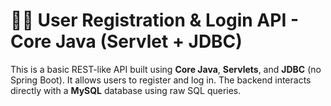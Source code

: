 # 🧑‍💻 User Registration & Login API - Core Java (Servlet + JDBC)

This is a basic REST-like API built using **Core Java**, **Servlets**, and **JDBC** (no Spring Boot). It allows users to register and log in. The backend interacts directly with a **MySQL** database using raw SQL queries.


